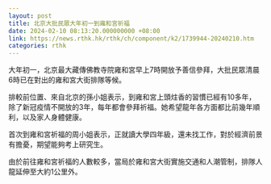 ```yaml
---
layout: post
title: 北京大批民眾大年初一到雍和宮祈福
date: 2024-02-10 08:13:20.000000000 +08:00
link: https://news.rthk.hk/rthk/ch/component/k2/1739944-20240210.htm
categories: rthk
---
```


大年初一，北京最大藏傳佛教寺院雍和宮早上7時開放予善信參拜，大批民眾清晨6時已在對出的雍和宮大街排隊等候。

排較前位置、來自北京的孫小姐表示，到雍和宮上頭炷香的習慣已經有10多年，除了新冠疫情不開放的3年，每年都會參拜祈福。她希望龍年各方面都比前幾年順利，以及家人身體健康。

首次到雍和宮祈福的周小姐表示，正就讀大學四年級，還未找工作，對於經濟前景有擔憂，期望能夠考上研究生。

由於前往雍和宮祈福的人數較多，當局於雍和宮大街實施交通和人潮管制，排隊人龍延伸至大約1公里外。
